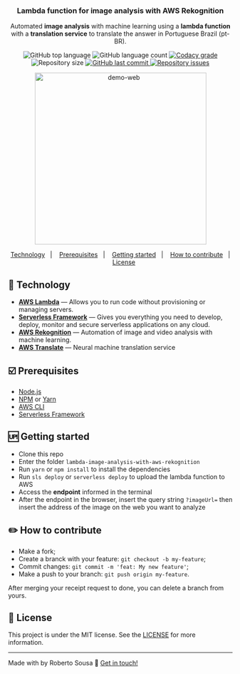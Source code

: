 

<h3 align="center">
	Lambda function for image analysis with AWS Rekognition
</h3>
<p align="center">
Automated <b>image analysis</b> with machine learning using a <b>lambda function</b> with a <b>translation service</b> to translate the answer in Portuguese Brazil (pt-BR).
</p>
<p align="center">
  <img alt="GitHub top language" src="https://img.shields.io/github/languages/top/robertosousa1/lambda-image-analysis-with-aws-rekognition.svg">
  
  <img alt="GitHub language count" src="https://img.shields.io/github/languages/count/robertosousa1/lambda-image-analysis-with-aws-rekognition.svg">
  
  <a href="https://www.codacy.com/app/robertosousa1/lambda-image-analysis-with-aws-rekognition?utm_source=github.com&amp;utm_medium=referral&amp;utm_content=robertosousa1/lambda-image-analysis-with-aws-rekognition&amp;utm_campaign=Badge_Grade">
    <img alt="Codacy grade" src="https://img.shields.io/codacy/grade/70c8e79c83b442278f6c276ebf117ae4.svg">
  </a>
  
  <img alt="Repository size" src="https://img.shields.io/github/repo-size/robertosousa1/lambda-image-analysis-with-aws-rekognition.svg">
  <a href="https://github.com/robertosousa1/lambda-image-analysis-with-aws-rekognition/commits/master">
    <img alt="GitHub last commit" src="https://img.shields.io/github/last-commit/robertosousa1/lambda-image-analysis-with-aws-rekognition.svg">
  </a>
  
  <a href="https://github.com/robertosousa1/lambda-image-analysis-with-aws-rekognition/issues">
    <img alt="Repository issues" src="https://img.shields.io/github/issues/robertosousa1/lambda-image-analysis-with-aws-rekognition.svg">
  </a>
</p>

<p align="center">
  <img src="https://res.cloudinary.com/robertosousa1/image/upload/v1587516279/github-readme/ezgif.com-optimize_cykbc4.gif" alt="demo-web" height="385">
</p>

<p align="center">
<a href="#rocket-technology">Technology</a>&nbsp;&nbsp;&nbsp;|&nbsp;&nbsp;&nbsp;
  <a href="#ballot_box_with_check-prerequisites">Prerequisites</a>&nbsp;&nbsp;&nbsp;|&nbsp;&nbsp;&nbsp;
    <a href="#up-getting-started">Getting started</a>&nbsp;&nbsp;&nbsp;|&nbsp;&nbsp;&nbsp;
  <a href="#pencil2-how-to-contribute">How to contribute</a>&nbsp;&nbsp;&nbsp;|&nbsp;&nbsp;&nbsp;
  <a href="#memo-license">License</a>
</p>

## [](#technology):rocket: Technology
-  **[AWS Lambda](https://aws.amazon.com/pt/lambda/)** — Allows you to run code without provisioning or managing servers.
-  **[Serverless Framework](https://serverless.com/)** — Gives you everything you need to develop, deploy, monitor and secure serverless applications on any cloud.
- **[AWS Rekognition](https://aws.amazon.com/pt/rekognition/)** — Automation of image and video analysis with machine learning.
- **[AWS Translate](https://aws.amazon.com/pt/translate/)** — Neural machine translation service


## [](#prerequisites):ballot_box_with_check: Prerequisites
-   [Node.js](https://nodejs.org/en/)
-   [NPM](https://www.npmjs.com/) or [Yarn](https://yarnpkg.com/pt-BR/docs/install)
- [AWS CLI](https://aws.amazon.com/pt/cli/)
- [Serverless Framework](https://serverless.com/)

## [](#getting-started):up: Getting started

-   Clone this repo
-  Enter the folder `lambda-image-analysis-with-aws-rekognition`
-  Run `yarn` or `npm install` to install the dependencies
- Run `sls deploy` or `serverless deploy` to upload the lambda function to AWS
- Access the **endpoint** informed in the terminal
- After the endpoint in the browser, insert the query string `?imageUrl=` then insert the address of the image on the web you want to analyze
## [](#how-to-contribute):pencil2: How to contribute

-   Make a fork;
-   Create a branck with your feature:  `git checkout -b my-feature`;
-   Commit changes:  `git commit -m 'feat: My new feature'`;
-   Make a push to your branch:  `git push origin my-feature`.

After merging your receipt request to done, you can delete a branch from yours.

## [](#license):memo: License
This project is under the MIT license. See the [LICENSE](https://github.com/robertosousa1/lambda-image-analysis-with-aws-rekognition/blob/master/LICENSE) for more information.

----------

Made with by Roberto Sousa  👋  [Get in touch!](https://www.linkedin.com/in/robertosousa01/)


